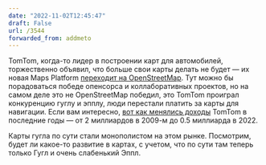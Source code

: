 ```yaml
---
date: "2022-11-02T12:45:47"
draft: False
url: /3544
forwarded_from: addmeto
---
```


TomTom, когда-то лидер в построении карт для автомобилей, торжественно объявил, что больше свои карты делать не будет — их новая Maps Platform [переходит на OpenStreetMap](https://www.tomtom.com/newsroom/behind-the-map/the-future-of-mapmaking-tomtom-maps-platform/). Тут можно бы порадоваться победе опенсорса и коллаборативных проектов, но на самом деле это не OpenStreetMap победил, это TomTom проиграл конкуренцию гуглу и эпплу, люди перестали платить за карты для навигации. Если вам интересно, [вот как менялись доходы](https://companiesmarketcap.com/tomtom/revenue/) TomTom в последние годы — от 2 миллиардов в 2009-м до 0.5 миллиарда в 2022.

Карты гугла по сути стали монополистом на этом рынке. Посмотрим, будет ли какое-то развитие в картах, с учетом, что по сути там теперь только Гугл и очень слабенький Эппл.
